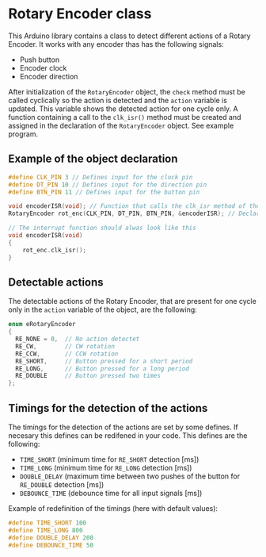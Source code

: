 # Rotary Encoder class

This Arduino library contains a class to detect different actions of a Rotary Encoder.
It works with any encoder thas has the following signals:
* Push button
* Encoder clock
* Encoder direction

After initialization of the `RotaryEncoder` object, the `check` method must be called cyclically so the action is detected and the `action` variable is updated.
This variable shows the detected action for one cycle only.
A function containing a call to the `clk_isr()` method must be created and assigned in the declaration of the `RotaryEncoder` object.
See example program.

## Example of the object declaration

```cpp
#define CLK_PIN 3 // Defines input for the clock pin
#define DT_PIN 10 // Defines input for the direction pin
#define BTN_PIN 11 // Defines input for the button pin

void encoderISR(void); // Function that calls the clk_isr method of the RotaryEncoder class
RotaryEncoder rot_enc(CLK_PIN, DT_PIN, BTN_PIN, &encoderISR); // Declaration of the RotaryEncoder object

// The interrupt function should alwas look like this
void encoderISR(void)
{
    rot_enc.clk_isr();
}
```

## Detectable actions

The detectable actions of the Rotary Encoder, that are present for one cycle only in the `action` variable of the object, are the following:

```cpp
enum eRotaryEncoder
{
  RE_NONE = 0,  // No action detectet
  RE_CW,        // CW rotation
  RE_CCW,       // CCW rotation
  RE_SHORT,     // Button pressed for a short period
  RE_LONG,      // Button pressed for a long period
  RE_DOUBLE     // Button pressed two times
};
```

## Timings for the detection of the actions

The timings for the detection of the actions are set by some defines.
If necesary this defines can be redifened in your code.
This defines are the following:
* `TIME_SHORT` (minimum time for `RE_SHORT` detection [ms])
* `TIME_LONG` (minimum time for `RE_LONG` detection [ms])
* `DOUBLE_DELAY` (maximum time between two pushes of the button for `RE_DOUBLE` detection [ms])
* `DEBOUNCE_TIME` (debounce time for all input signals [ms])

Example of redefinition of the timings (here with default values):
```cpp
#define TIME_SHORT 100
#define TIME_LONG 800
#define DOUBLE_DELAY 200
#define DEBOUNCE_TIME 50
```
